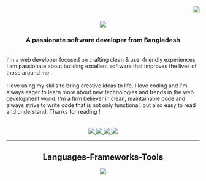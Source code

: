 <img align="right" src="https://visitor-badge.laobi.icu/badge?page_id=monishroy.monishroy" />

<h1 align="center">
    <img src="https://readme-typing-svg.herokuapp.com/?font=Righteous&size=35&center=true&vCenter=true&width=500&height=70&duration=4000&lines=Hi+There!+👋;+I'm+Monish+Roy;" />
</h1>

<h3 align="center">A passionate software developer from Bangladesh</h3>

<br/>

<div align="start">
I'm a web developer focused on crafting clean & user‑friendly experiences, I am passionate about building excellent software that improves the lives of those around me.
<br/>
<br/>
I love using my skills to bring creative ideas to life. I love coding and I'm always eager to learn more about new technologies and trends in the web development world.
I'm a firm believer in clean, maintainable code and always strive to write code that is not only functional, but also easy to read and understand. Thanks for reading !
</div>

<br/>
<br/>
 
<div align="center"> 
<a href="mailto:monishroy87@gmail.com">
    <img src="https://img.shields.io/badge/Gmail-333333?style=for-the-badge&logo=gmail&logoColor=red" />
</a>
<a href="https://www.facebook.com/monishroy010">
    <img src="https://img.shields.io/badge/Facebook-3b5998?style=for-the-badge&logo=facebook&logoColor=white" />
</a>
<a href="https://www.linkedin.com/in/monishroy010" target="_blank">
    <img src="https://img.shields.io/badge/LinkedIn-0077B5?style=for-the-badge&logo=linkedin&logoColor=white" target="_blank" />
</a>
<a href="https://monishroy.com" target="_blank">
    <img src="https://img.shields.io/badge/Portfolio-FF5722?style=for-the-badge&logo=todoist&logoColor=white" target="_blank" /> <!-- sqlite, safari, google-chrome are other good icon options -->
</a>
</div>

 <hr/>
 
<h2 align="center">Languages-Frameworks-Tools</h2>
<div align="center">
    <img src="https://skillicons.dev/icons?i=html,css,bootstrap,tailwind,javascript,jquery,mysql,vscode,php,github,git,laravel,linux,windows,apple" />
</div>


